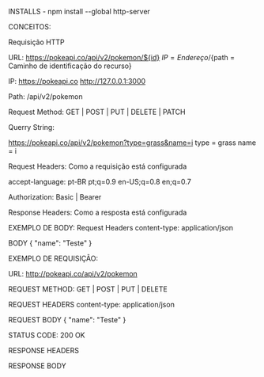 INSTALLS - npm install --global http-server

CONCEITOS:

Requisição HTTP

URL: https://pokeapi.co/api/v2/pokemon/${id}
${IP = Endereço}/${path = Caminho de identificação do recurso}

IP: https://pokeapi.co
http://127.0.0.1:3000

Path: /api/v2/pokemon

Request Method: GET | POST | PUT | DELETE | PATCH

Querry String:

https://pokeapi.co/api/v2/pokemon?type=grass&name=i
type = grass
name = i

Request Headers:
Como a requisição está configurada

accept-language:
pt-BR
pt;q=0.9
en-US;q=0.8
en;q=0.7

Authorization: Basic | Bearer

Response Headers:
Como a resposta está configurada

EXEMPLO DE BODY:
Request Headers
content-type: application/json

BODY
{
"name": "Teste"
}

EXEMPLO DE REQUISIÇÃO:

URL: http://pokeapi.co/api/v2/pokemon

REQUEST METHOD: GET | POST | PUT | DELETE

REQUEST HEADERS
content-type: application/json

REQUEST BODY
{
"name": "Teste"
}

STATUS CODE: 200 OK

RESPONSE HEADERS

RESPONSE BODY
